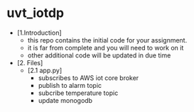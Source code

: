 # uvt_iotdp
- [1.Introduction]
  - this repo contains the initial code for your assignment.
  - it is far from complete and you will need to work on it
  - other additional code will be updated in due time
- [2. Files]
  - [2.1 app.py]
    - subscribes to AWS iot core broker
    - publish to alarm topic
    - subcribe temperature topic
    - update monogodb
